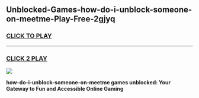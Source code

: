 
## Unblocked-Games-how-do-i-unblock-someone-on-meetme-Play-Free-2gjyq
<h3>
<a href="https://premium76.site?title=how-do-i-unblock-someone-on-meetme&ref=20M">CLICK TO PLAY</a></h3>
<hr>

<h3>
<a href="https://premium76.site?title=how-do-i-unblock-someone-on-meetme&ref=20M">CLICK 2 PLAY</a>
  
</h3>

<a href="https://premium76.site?title=how-do-i-unblock-someone-on-meetme&ref=19M"><img src="https://clearcache.store/games.png"></a>


**how-do-i-unblock-someone-on-meetme games unblocked: Your Gateway to Fun and Accessible Online Gaming**
